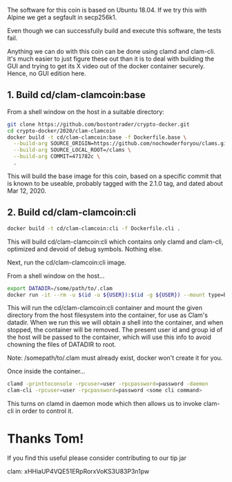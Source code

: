 The software for this coin is based on Ubuntu 18.04.  If we try this with Alpine we get a segfault in secp256k1.

Even though we can successfully build and execute this software, the tests fail.

Anything we can do with this coin can be done using clamd and clam-cli.  It's much easier to just figure these out than it is to deal with building the GUI and trying to get its X video out of the docker container securely.  Hence, no GUI edition here.

## 1. Build cd/clam-clamcoin:base

From a shell window on the host in a suitable directory:

```sh
git clone https://github.com/bostontrader/crypto-docker.git
cd crypto-docker/2020/clam-clamcoin
docker build -t cd/clam-clamcoin:base -f Dockerfile.base \
  --build-arg SOURCE_ORIGIN=https://github.com/nochowderforyou/clams.git \
  --build-arg SOURCE_LOCAL_ROOT=/clams \
  --build-arg COMMIT=471782c \
  .
```

This will build the base image for this coin, based on a specific commit that is known to be useable, probably tagged with the 2.1.0 tag, and dated about Mar 12, 2020.


## 2. Build cd/clam-clamcoin:cli

```sh
docker build -t cd/clam-clamcoin:cli -f Dockerfile.cli .
```
This will build cd/clam-clamcoin:cli which contains only clamd and clam-cli, optimized and devoid of debug symbols. Nothing else.

Next, run the cd/clam-clamcoin:cli image.

From a shell window on the host...

```sh
export DATADIR=/some/path/to/.clam
docker run -it --rm -u $(id -u ${USER}):$(id -g ${USER}) --mount type=bind,source=$DATADIR,destination=/.clam cd/clam-clamcoin:cli
```

This will run the cd/clam-clamcoin:cli container and mount the given directory from the host filesystem into the container, for use as Clam's datadir.  When we run this we will obtain a shell into the container, and when stopped, the container will be removed. The present user id and group id of the host will be passed to the container, which will use this info to avoid chowning the files of DATADIR to root.

Note: /somepath/to/.clam must already exist, docker won't create it for you.

Once inside the container...

```sh
clamd -printtoconsole -rpcuser=user -rpcpassword=password -daemon
clam-cli -rpcuser=user -rpcpassword=password <some cli command>
```

This turns on clamd in daemon mode which then allows us to invoke clam-cli in order to control it.


# Thanks Tom!

If you find this useful please consider contributing to our tip jar

clam: xHHiaUP4VQE51ERpRorxVoKS3U83P3n1pw
